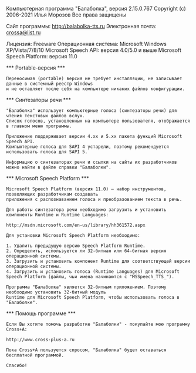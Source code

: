 Компьютерная программа "Балаболка", версия 2.15.0.767
Copyright (c) 2006-2021 Илья Морозов
Все права защищены

Сайт программы: http://balabolka-tts.ru
Электронная почта: crossa@list.ru

Лицензия: Freeware
Операционная система: Microsoft Windows XP/Vista/7/8/10
Microsoft Speech API: версия 4.0/5.0 и выше
Microsoft Speech Platform: версия 11.0



*** Portable-версия ***

    Переносимая (portable) версия не требует инсталляции, не записывает данные в системный реестр Windows
    и не оставляет после себя на компьютере никаких файлов конфигурации.



*** Синтезаторы речи ***

    "Балаболка" использует компьютерные голоса (синтезаторы речи) для чтения текстовых файлов вслух.
    Список голосов, установленных на компьютере пользователя, отображается в главном меню программы.

    Приложение поддерживает версии 4.xx и 5.xx пакета функций Microsoft Speech API.
    Компьютерные голоса для SAPI 4 устарели, поэтому рекомендуется использовать голоса для SAPI 5.

    Информацию о синтезаторах речи и ссылки на сайты их разработчиков можно найти в файле справки "Балаболки".



*** Microsoft Speech Platform ***

    Microsoft Speech Platform (версия 11.0) – набор инструментов, позволяющих разработчикам создавать
    приложения с распознаванием голоса и преобразованием текста в речь.

    Для работы синтезатора речи необходимо загрузить и установить компоненты Runtime и Runtime Languages:

    http://msdn.microsoft.com/en-us/library/hh361572.aspx

    Для установки Microsoft Speech Platform необходимо:

    1. Удалить предыдущую версию Speech Platform Runtime.
    2. Определить, используется ли 32-битная или 64-битная версия операционной системы.
    3. Загрузить и установить компонент Runtime для соответствующей версии операционной системы.
    4. Загрузить и установить голоса (Runtime Languages) для Microsoft Speech Platform (файлы, чьи имена начинаются с "MSSpeech_TTS_").

    Программа "Балаболка" является 32-битным приложением. Поэтому необходимо установить 32-битный модуль
    Runtime для Microsoft Speech Platform, чтобы использовать голоса в "Балаболке".



*** Помощь программе ***

    Если Вы хотите помочь разработке "Балаболки" - покупайте мою программу Cross+A:

    http://www.cross-plus-a.ru

    Пока Cross+A пользуется спросом, "Балаболка" будет оставаться бесплатной программой.

    Спасибо!  

###

